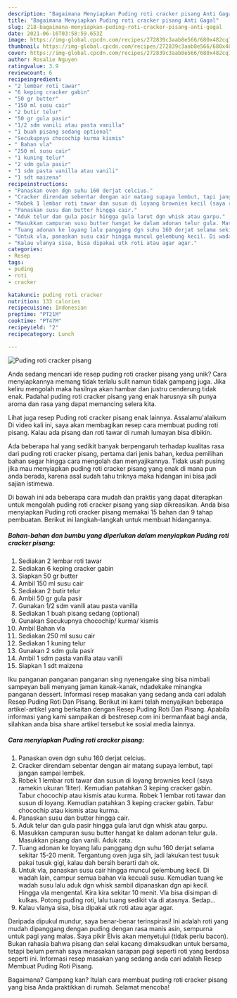```yaml
---
description: "Bagaimana Menyiapkan Puding roti cracker pisang Anti Gagal"
title: "Bagaimana Menyiapkan Puding roti cracker pisang Anti Gagal"
slug: 218-bagaimana-menyiapkan-puding-roti-cracker-pisang-anti-gagal
date: 2021-06-16T03:58:59.653Z
image: https://img-global.cpcdn.com/recipes/272839c3aab8e566/680x482cq70/puding-roti-cracker-pisang-foto-resep-utama.jpg
thumbnail: https://img-global.cpcdn.com/recipes/272839c3aab8e566/680x482cq70/puding-roti-cracker-pisang-foto-resep-utama.jpg
cover: https://img-global.cpcdn.com/recipes/272839c3aab8e566/680x482cq70/puding-roti-cracker-pisang-foto-resep-utama.jpg
author: Rosalie Nguyen
ratingvalue: 3.9
reviewcount: 6
recipeingredient:
- "2 lembar roti tawar"
- "6 keping cracker gabin"
- "50 gr butter"
- "150 ml susu cair"
- "2 butir telur"
- "50 gr gula pasir"
- "1/2 sdm vanili atau pasta vanilla"
- "1 buah pisang sedang optional"
- "Secukupnya chocochip kurma kismis"
- " Bahan vla"
- "250 ml susu cair"
- "1 kuning telur"
- "2 sdm gula pasir"
- "1 sdm pasta vanilla atau vanili"
- "1 sdt maizena"
recipeinstructions:
- "Panaskan oven dgn suhu 160 derjat celcius."
- "Cracker direndam sebentar dengan air matang supaya lembut, tapi jangan sampai lembek."
- "Robek 1 lembar roti tawar dan susun di loyang brownies kecil (saya ramekin ukuran 1liter). Kemudian patahkan 3 keping cracker gabin. Tabur chocochip atau kismis atau kurma. Robek 1 lembar roti tawar dan susun di loyang. Kemudian patahkan 3 keping cracker gabin. Tabur chocochip atau kismis atau kurma."
- "Panaskan susu dan butter hingga cair."
- "Aduk telur dan gula pasir hingga gula larut dgn whisk atau garpu."
- "Masukkan campuran susu butter hangat ke dalam adonan telur gula. Masukkan pisang dan vanili. Aduk rata."
- "Tuang adonan ke loyang lalu panggang dgn suhu 160 derjat selama sekitar 15-20 menit. Tergantung oven juga sih, jadi lakukan test tusuk pakai tusuk gigi, kalau dah bersih berarti dah ok."
- "Untuk vla, panaskan susu cair hingga muncul gelembung kecil. Di wadah lain, campur semua bahan vla kecuali susu. Kemudian tuang ke wadah susu lalu aduk dgn whisk sambil dipanaskan dgn api kecil. Hingga vla mengental. Kira kira sekitar 10 menit. Vla bisa disimpan di kulkas. Potong puding roti, lalu tuang sedikit vla di atasnya. Sedap..."
- "Kalau vlanya sisa, bisa dipakai utk roti atau agar agar."
categories:
- Resep
tags:
- puding
- roti
- cracker

katakunci: puding roti cracker 
nutrition: 133 calories
recipecuisine: Indonesian
preptime: "PT21M"
cooktime: "PT47M"
recipeyield: "2"
recipecategory: Lunch

---
```



![Puding roti cracker pisang](https://img-global.cpcdn.com/recipes/272839c3aab8e566/680x482cq70/puding-roti-cracker-pisang-foto-resep-utama.jpg)

Anda sedang mencari ide resep puding roti cracker pisang yang unik? Cara menyiapkannya memang tidak terlalu sulit namun tidak gampang juga. Jika keliru mengolah maka hasilnya akan hambar dan justru cenderung tidak enak. Padahal puding roti cracker pisang yang enak harusnya sih punya aroma dan rasa yang dapat memancing selera kita.

Lihat juga resep Puding roti cracker pisang enak lainnya. Assalamu&#39;alaikum Di video kali ini, saya akan membagikan resep cara membuat puding roti pisang. Kalau ada pisang dan roti tawar di rumah lumayan bisa dibikin.

Ada beberapa hal yang sedikit banyak berpengaruh terhadap kualitas rasa dari puding roti cracker pisang, pertama dari jenis bahan, kedua pemilihan bahan segar hingga cara mengolah dan menyajikannya. Tidak usah pusing jika mau menyiapkan puding roti cracker pisang yang enak di mana pun anda berada, karena asal sudah tahu triknya maka hidangan ini bisa jadi sajian istimewa.


Di bawah ini ada beberapa cara mudah dan praktis yang dapat diterapkan untuk mengolah puding roti cracker pisang yang siap dikreasikan. Anda bisa menyiapkan Puding roti cracker pisang memakai 15 bahan dan 9 tahap pembuatan. Berikut ini langkah-langkah untuk membuat hidangannya.

<!--inarticleads1-->

##### Bahan-bahan dan bumbu yang diperlukan dalam menyiapkan Puding roti cracker pisang:

1. Sediakan 2 lembar roti tawar
1. Sediakan 6 keping cracker gabin
1. Siapkan 50 gr butter
1. Ambil 150 ml susu cair
1. Sediakan 2 butir telur
1. Ambil 50 gr gula pasir
1. Gunakan 1/2 sdm vanili atau pasta vanilla
1. Sediakan 1 buah pisang sedang (optional)
1. Gunakan Secukupnya chocochip/ kurma/ kismis
1. Ambil  Bahan vla
1. Sediakan 250 ml susu cair
1. Sediakan 1 kuning telur
1. Gunakan 2 sdm gula pasir
1. Ambil 1 sdm pasta vanilla atau vanili
1. Siapkan 1 sdt maizena


Iku panganan panganan panganan sing nyenengake sing bisa nimbali sampeyan bali menyang jaman kanak-kanak, ndadekake minangka panganan dessert. Informasi resep masakan yang sedang anda cari adalah Resep Puding Roti Dan Pisang. Berikut ini kami telah menyajikan beberapa artikel-artikel yang berkaitan dengan Resep Puding Roti Dan Pisang. Apabila informasi yang kami sampaikan di bestresep.com ini bermanfaat bagi anda, silahkan anda bisa share artikel tersebut ke sosial media lainnya. 

<!--inarticleads2-->

##### Cara menyiapkan Puding roti cracker pisang:

1. Panaskan oven dgn suhu 160 derjat celcius.
1. Cracker direndam sebentar dengan air matang supaya lembut, tapi jangan sampai lembek.
1. Robek 1 lembar roti tawar dan susun di loyang brownies kecil (saya ramekin ukuran 1liter). Kemudian patahkan 3 keping cracker gabin. Tabur chocochip atau kismis atau kurma. Robek 1 lembar roti tawar dan susun di loyang. Kemudian patahkan 3 keping cracker gabin. Tabur chocochip atau kismis atau kurma.
1. Panaskan susu dan butter hingga cair.
1. Aduk telur dan gula pasir hingga gula larut dgn whisk atau garpu.
1. Masukkan campuran susu butter hangat ke dalam adonan telur gula. Masukkan pisang dan vanili. Aduk rata.
1. Tuang adonan ke loyang lalu panggang dgn suhu 160 derjat selama sekitar 15-20 menit. Tergantung oven juga sih, jadi lakukan test tusuk pakai tusuk gigi, kalau dah bersih berarti dah ok.
1. Untuk vla, panaskan susu cair hingga muncul gelembung kecil. Di wadah lain, campur semua bahan vla kecuali susu. Kemudian tuang ke wadah susu lalu aduk dgn whisk sambil dipanaskan dgn api kecil. Hingga vla mengental. Kira kira sekitar 10 menit. Vla bisa disimpan di kulkas. Potong puding roti, lalu tuang sedikit vla di atasnya. Sedap...
1. Kalau vlanya sisa, bisa dipakai utk roti atau agar agar.


Daripada dipukul mundur, saya benar-benar terinspirasi! Ini adalah roti yang mudah dipanggang dengan puding dengan rasa manis asin, sempurna untuk pagi yang malas. Saya pikir Elvis akan menyetujui (tidak perlu bacon). Bukan rahasia bahwa pisang dan selai kacang dimaksudkan untuk bersama, tetapi belum pernah saya merasakan sarapan pagi seperti roti yang berdosa seperti ini. Informasi resep masakan yang sedang anda cari adalah Resep Membuat Puding Roti Pisang. 

Bagaimana? Gampang kan? Itulah cara membuat puding roti cracker pisang yang bisa Anda praktikkan di rumah. Selamat mencoba!
